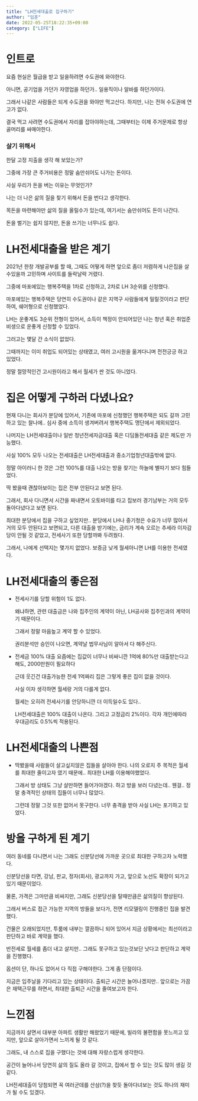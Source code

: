 ```yaml
---
title: "LH전세대출로 집구하기"
author: "임훈"
date: 2022-05-25T18:22:35+09:00
category: ["LIFE"]
---
```


# 인트로

요즘 현실은 월급을 받고 일을하려면 수도권에 와야한다.

아니면, 공기업을 가던가 자영업을 하던가.. 일용직이나 알바를 하던가이다.

그래서 나같은 사람들은 되게 수도권을 와야만 먹고산다. 하지만, 나는 전혀 수도권에 연고가 없다.

결국 먹고 사려면 수도권에서 자리를 잡아야하는데, 그때부터는 이제 주거문제로 항상 골머리를 싸매야한다.

### 살기 위해서

한달 고정 지출을 생각 해 보았는가?

그중에 가장 큰 주거비용은 정말 숨만쉬어도 나가는 돈이다.

사실 우리가 돈을 버는 이유는 무엇인가?

나는 더 나은 삶의 질을 찾기 위해서 돈을 번다고 생각한다.

목돈을 마련해야만 삶의 질을 올릴수가 있는데, 여기서는 숨만쉬어도 돈이 나간다.

돈을 벌기는 쉽지 않지만, 돈을 쓰기는 너무나도 쉽다.

# LH전세대출을 받은 계기

2021년 한창 개발공부를 할 때, 그때도 어떻게 하면 앞으로 좀더 저렴하게 나은집을 살수있을까 고민하며 사이트를 들락날락 거렸다.

그중에 마포에있는 행복주택을 1차로 신청하고, 2차로 LH 3순위를 신청했다.

마포에있는 행복주택은 당연히 수도권이나 같은 지역구 사람들에게 밀릴것이라고 판단하여, 쉐어형으로 신청했었다.

LH는 운좋게도 3순위 전형이 있어서, 소득이 책정이 안되어있던 나는 청년 혹은 취업준비생으로 운좋게 신청할 수 있었다.

그러고는 몇달 간 소식이 없었다.

그때까지는 이미 취업도 되어있는 상태였고, 여러 고시원을 옮겨다니며 전전긍긍 하고 있었다.

정말 절망적인건 고시원이라고 해서 월세가 싼 것도 아니었다.

# 집은 어떻게 구하러 다녔나요?

현재 다니는 회사가 분당에 있어서, 기존에 마포에 신청했던 행복주택은 되도 갈까 고민하고 있는 찰나에.. 심사 중에 소득이 생겨버려서 행복주택도 명단에서 제외되었다.

나머지는 LH전세대출이나 일반 청년전세자금대출 혹은 디딤돌전세대출 같은 제도만 가능했다.

사실 100% 모두 나오는 전세대출은 LH전세대출과 중소기업청년대출밖에 없다.

정말 아이러니 한 것은 그런 100%를 대출 나오는 방을 찾기는 하늘에 별따기 보다 힘들었다.

딱 봤을때 괜찮아보이는 집은 전부 안된다고 보면 된다.

그래서, 회사 다니면서 시간을 짜내면서 오토바이를 타고 집보러 경기남부는 거의 모두 돌아다녔다고 보면 된다.

최대한 분당에서 집을 구하고 싶었지만.. 분당에서 LH나 중기청은 수요가 너무 많아서 거의 모두 안된다고 보면되고, 다른 대출을 받기에는, 금리가 계속 오르는 추세라 이자감당이 안될 것 같았고, 전세사기 또한 당할까봐 두려웠다.

그래서, 나에게 선택지는 몇가지 없었다. 보증금 낮게 월세아니면 LH를 이용한 전세였다.

# LH전세대출의 좋은점

- 전세사기를 당할 위험이 1도 없다.

  왜냐하면, 관련 대출금은 나와 집주인의 계약이 아닌, LH공사와 집주인과의 계약이기 때문이다.

  그래서 정말 마음높고 계약 할 수 있었다.

  권리분석만 승인이 나오면, 계약날 법무사님이 알아서 다 해주신다.

- 전세금 100% 대출
  요즘에는 집값이 너무나 비싸니깐 1억에 80%만 대출받는다고 해도, 2000만원이 필요하다

  근데 웃긴건 대출가능한 전세 1억짜리 집은 그렇게 좋은 집이 없을 것이다.

  사실 이자 생각하면 월세랑 거의 다를게 없다.

  월세는 오히려 전세사기를 안당하니깐 더 이득일수도 있다..

  LH전세대출은 100% 대출이 나온다. 그리고 고정금리 2%이다. 각자 개인에따라 우대금리도 0.5%씩 적용된다.

# LH전세대출의 나쁜점

- 딱봤을때 사람들이 살고싶지않은 집들을 살아야 한다.
  나의 오로지 주 목적은 월세를 최대한 줄이고자 였기 때문에.. 최대한 LH를 이용해야했었다.

  그래서 방 상태도 그냥 살만하면 들어가야겠다. 하고 방을 보러 다녔는데.. 웬걸.. 정말 충격적인 상태의 집들이 너무나 많았다.

  그런데 정말 그것 또한 없어서 못구한다. 너무 충격을 받아 사실 LH는 포기하고 있었다.

# 방을 구하게 된 계기

여러 동네를 다니면서 나는 그래도 신분당선에 가까운 곳으로 최대한 구하고자 노력했다.

신분당선을 타면, 강남, 판교, 정자(회사), 광교까지 가고, 앞으로 노선도 확장이 되가고 있기 때문이었다.

물론, 가격은 그마만큼 비싸지만, 그래도 신분당선을 탈때만큼은 삶의질이 향상된다.

그래서 버스로 접근 가능한 지역의 방들을 보다가, 전면 리모델링이 진행중인 집을 발견했다.

건물은 오래되었지만, 투룸에 내부는 깔끔하니 되어 있어서 지금 상황에서는 최선이라고 판단하고 바로 계약을 했다.

반전세로 월세를 좀더 내고 살지만.. 그래도 못구하고 있는것보단 낫다고 판단하고 계약을 진행했다.

옵션이 단, 하나도 없어서 다 직접 구해야한다. 그게 좀 단점이다.

지금은 입주날을 기다리고 있는 상태이다. 출퇴근 시간은 늘어나겠지만.. 앞으로는 가끔은 재택근무를 하면서, 최대한 출퇴근 시간을 줄여보고자 한다.

# 느낀점

지금까지 살면서 대부분 아파트 생활만 해왔었기 때문에, 빌라의 불편함을 못느끼고 있지만, 앞으로 살아가면서 느끼게 될 것 같다.

그래도, 내 스스로 집을 구했다는 것에 대해 자랑스럽게 생각한다.

공간이 늘어나서 당연히 삶의 질도 올라 갈 것이고, 집에서 할 수 있는 것도 많이 생길 것 같다.

LH전세대출이 당첨되면 꼭 여러군데를 산삼(?)을 찾듯 돌아다녀보는 것도 하나의 재미가 될 수도 있겠다.

